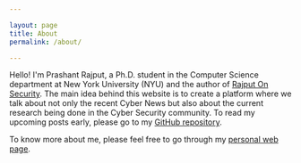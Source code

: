 ```yaml
---

layout: page
title: About
permalink: /about/

---
```


Hello! I'm Prashant Rajput, a Ph.D. student in the Computer Science department at New York University (NYU) and the author of [Rajput On Security](https://rajputonsecurity.com). The main idea behind this website is to create a platform where we talk about not only the recent Cyber News but also about the current research being done in the Cyber Security community. To read my upcoming posts early, please go to my [GitHub repository](https://github.com/starlordphr/rajput-on-security/tree/master/_drafts).

To know more about me, please feel free to go through my [personal web page](https://prashanthrajput.com/).
